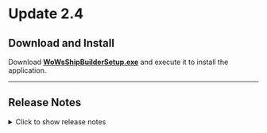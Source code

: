 # Update 2.4

## Download and Install

Download [**WoWsShipBuilderSetup.exe**](https://github.com/WoWs-Builder-Team/WoWs-ShipBuilder/releases/latest/download/WoWsShipBuilderSetup.exe) and execute it to install the application.

---

## Release Notes

<details>
<summary>Click to show release notes</summary>

### Additions
- Secondaries now show dispersion data on the ship stats page
- A ship selector in the style of fitting tool has been added. This feature's behaviour can be configured in the app settings
- Build images can be copied to the clipboard without downloading them as files first (not supported on Firefox by default due to browser limitations)
- Navigation within the app can now carry over ships and build configurations from one page to another. Note: This does not work when user the browser's backwards and forwards navigation

### Changes
- Improve secondary data display on the ship stats page
- The app now uses server prerendering to improve loading times and previews
- Existing builds can now be overwritten by new ones instead of always creating new builds when saving
- The desktop app window can now be resized again
- Modifier processing has been reworked completely to simplify adapting to changes in future game updates
- various other improvements

### Bugfixes
- Ship Comparison crashed when trying to sort multi-value columns
- Ship Comparison sorting by tier now works as expected
- Kitakami should now show the correct loader configuration for her torpedoes
- Exported build images will now render all elements correctly
- various other bug fixes

</details>
